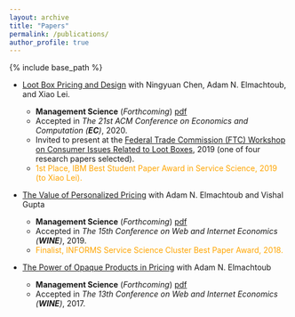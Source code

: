 ```yaml
---
layout: archive
title: "Papers"
permalink: /publications/
author_profile: true
---
```


{% include base_path %}

* [Loot Box Pricing and Design](https://papers.ssrn.com/sol3/papers.cfm?abstract_id=3430125) with Ningyuan Chen, Adam N. Elmachtoub, and Xiao Lei.
  * **Management Science** (*Forthcoming*) [pdf](https://mhamilton-pitt.github.io/files/lb_final.pdf)
  * Accepted in *The 21st ACM Conference on Economics and Computation (**EC**)*, 2020.
  * Invited to present at the [Federal Trade Commission (FTC) Workshop on Consumer Issues Related to Loot Boxes](https://www.ftc.gov/news-events/events-calendar/inside-game-unlocking-consumer-issues-surrounding-loot-boxes), 2019 (one of four research papers selected).
  * <span style="color: orange;">1st Place, IBM Best Student Paper Award in Service Science, 2019 (to Xiao Lei).</span>

* [The Value of Personalized Pricing](https://papers.ssrn.com/sol3/papers.cfm?abstract_id=3127719) with Adam N. Elmachtoub and Vishal Gupta
  * **Management Science** (*Forthcoming*) [pdf](https://mhamilton-pitt.github.io/files/vopp_final.pdf)
  * Accepted in *The 15th Conference on Web and Internet Economics (**WINE**)*, 2019.
  * <span style="color: orange;">Finalist, INFORMS Service Science Cluster Best Paper Award, 2018. </span>

* [The Power of Opaque Products in Pricing](https://papers.ssrn.com/sol3/papers.cfm?abstract_id=3025944) with Adam N. Elmachtoub
  * **Management Science** (*Forthcoming*) [pdf](https://mhamilton-pitt.github.io/files/opq_final.pdf)
  * Accepted in *The 13th Conference on Web and Internet Economics (**WINE**)*, 2017.
